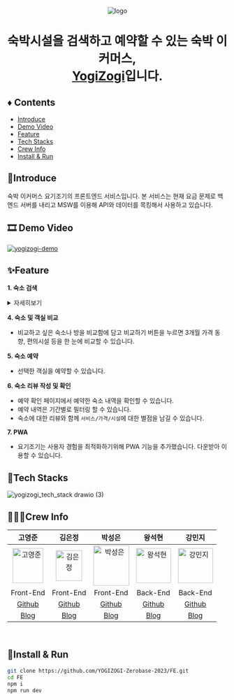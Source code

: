<p align='center'><img alt='logo' src='https://github.com/YOGIZOGI-Zerobase-2023/FE/assets/116236689/a508c41e-90d7-4cd5-868f-b760d519a916'></p>
<h1 align='center'>숙박시설을 검색하고 예약할 수 있는 숙박 이커머스, <br /> <a href='https://yogizogi.vercel.app/' color='red'>YogiZogi</a>입니다.</h1>

## ♦️ Contents

- [Introduce](#introduce)
- [Demo Video](#demo-video)
- [Feature](#feature)
- [Tech Stacks](#tech-stacks)
- [Crew Info](#crew-info)
- [Install & Run](#install--run)
  <br />

## 🎉Introduce

숙박 이커머스 요기조기의 프론트엔드 서비스입니다. 본 서비스는 현재 요금 문제로 백엔드 서버를 내리고 MSW를 이용해 API와 데이터를 목킹해서 사용하고 있습니다.

## 🎞 Demo Video

[![yogizogi-demo](http://img.youtube.com/vi/GPzHwhCmJU4/0.jpg)](https://youtu.be/GPzHwhCmJU4)

## ✨Feature

<strong>1. 숙소 검색</strong>

<details>
  <summary>자세히보기</summary>
  
<img alt='logo' src='https://github.com/cloudedpanther/YogiZogi-FE/assets/76900250/2472ccb9-4e7a-41a4-bf65-ec565db7ea0e'>

- `키워드/현재 위치, 날짜, 인원` 정보를 입력하여 조건에 맞는 숙소를 검색할 수 있습니다.
- 숙소의 유형(호텔/모텔/펜션), 평점, 가격, 거리로 검색 결과를 필터링 할 수 있습니다.
- `지도로 보기`를 이용해 숙소의 위치를 확인할 수 있습니다
- 검색 결과가 무한 스크롤 방식으로 불러와집니다. 무한 스크롤은 아래와 같이 IntersectionObserver API를 이용해 구현되어 있습니다.

```ts
// 옵저버 생성/관리를 위한 커스텀 훅
const useIntersectionObserver = (callback: () => void) => {
  const observer = useRef(
    new IntersectionObserver(
      (entries) => {
        entries.forEach((entry) => {
          if (entry.isIntersecting) {
            callback();
          }
        });
      },
      { threshold: 0.3 }
    )
  );

  const observe = (element: HTMLDivElement) => {
    observer.current.observe(element);
  };

  const unobserve = (element: HTMLDivElement) => {
    observer.current.unobserve(element);
  };

  return [observe, unobserve];
};

// 옵저버 타겟 설정
const observerTarget = useRef<HTMLDivElement>(null);

// 옵저버 생성
const [observe, unobserve] = useIntersectionObserver(async () => {
  setIsLoading(true);
});

// 옵저버 타겟의 display 설정읋 위한 함수
const showObserver = useCallback(() => {
  if (!observerTarget.current) return;

  observerTarget.current.classList.remove('hidden');
  observerTarget.current.classList.add(
    'flex',
    'justify-center',
    'items-center'
  );
}, [observerTarget]);

const hideObserver = useCallback(() => {
  if (!observerTarget.current) return;

  observerTarget.current.classList.remove(
    'flex',
    'justify-center',
    'items-center'
  );
  observerTarget.current.classList.add('hidden');
}, [observerTarget]);

// 옵저버 구동 설정을 위한 함수
const startObserving = useCallback(() => {
  if (observerTarget.current !== null) {
    showObserver();
    observe(observerTarget.current);
  }
}, [observerTarget]);

const stopObserving = useCallback(() => {
  if (observerTarget.current !== null) {
    unobserve(observerTarget.current);
  }
}, [observerTarget]);

// 숙소 보기 설정에 따른 옵저버 상태 변경을 위한 함수
const handleViewToggle = useCallback(() => {
  setViewType((viewType) => {
    const nextValue = !viewType;
    if (!observerTarget.current) {
      return nextValue;
    }

    if (nextValue === View.MAP) {
      stopObserving();
      hideObserver();
      return nextValue;
    }

    if (!isDataEnd && nextValue === View.LIST) {
      startObserving();
    }

    return nextValue;
  });
}, [viewType]);

// 로딩 상태가 변경될 경우 작동하는 옵저버 상태 변경을 위한 함수
useEffect(() => {
  if (observerTarget.current === null) {
    return;
  }

  if (isLoading) {
    stopObserving();

    const loadData = async () => {
      await handleDetailedSearch();
      searchParams.current.page++;
      setIsLoading(false);
    };
    loadData();
    return;
  }

  if (!isDataEnd && viewType === View.LIST) {
    startObserving();
    return;
  }

  hideObserver();
}, [isLoading]);
```

</details>

<strong>4. 숙소 및 객실 비교</strong>

- 비교하고 싶은 숙소나 방을 비교함에 담고 비교하기 버튼을 누르면 3개월 가격 동향, 편의시설 등을 한 눈에 비교할 수 있습니다.

<strong>5. 숙소 예약</strong>

- 선택한 객실을 예약할 수 있습니다.

<strong>6. 숙소 리뷰 작성 및 확인</strong>

- 예약 확인 페이지에서 예약한 숙소 내역을 확인할 수 있습니다.
- 예약 내역은 기간별로 필터링 할 수 있습니다.
- 숙소에 대한 리뷰와 함께 `서비스/가격/시설`에 대한 별점을 남길 수 있습니다.

<strong>7. PWA</strong>

- 요기조기는 사용자 경험을 최적화하기위해 PWA 기능을 추가했습니다. 다운받아 이용할 수 있습니다.
  <br />

## 🔧Tech Stacks

![yogizogi_tech_stack drawio (3)](https://github.com/YOGIZOGI-Zerobase-2023/FE/assets/116236689/8705ff4a-5526-4392-8eca-f172810ce776)
<br />

## 👩‍👧‍👦Crew Info

|                                                                         고영준                                                                          |                                                                        김은정                                                                        |                                                                         박성은                                                                          |                                                                         왕석현                                                                          |                                                                         강민지                                                                          |
| :-----------------------------------------------------------------------------------------------------------------------------------------------------: | :--------------------------------------------------------------------------------------------------------------------------------------------------: | :-----------------------------------------------------------------------------------------------------------------------------------------------------: | :-----------------------------------------------------------------------------------------------------------------------------------------------------: | :-----------------------------------------------------------------------------------------------------------------------------------------------------: |
| <img src="https://user-images.githubusercontent.com/89354370/159485964-95cade06-01fa-4765-b0ea-5daae66db82b.png" alt="고영준" width=70px height=80px /> | <img src="https://github.com/YOGIZOGI-Zerobase-2023/FE/assets/116236689/0b9696da-b45f-48ee-a442-6b317c7926d6" alt="김은정" width=60px height=70px /> | <img src="https://user-images.githubusercontent.com/89354370/159486446-3e8bd873-bfaf-4c33-b211-08ac8eee9941.jpg" alt="박성은" width=82px height=92px /> | <img src="https://user-images.githubusercontent.com/89354370/159485282-568e61d9-c0da-4f71-914f-5a586f23ba4e.jpg" alt="왕석현" width=80px height=80px /> | <img src="https://user-images.githubusercontent.com/89354370/159486647-926d1dd2-5a52-4fc6-8944-3da6cb88748c.jpg" alt="강민지" width=80px height=80px /> |
|                                                                        Front-End                                                                        |                                                                      Front-End                                                                       |                                                                        Front-End                                                                        |                                                                        Back-End                                                                         |                                                                        Back-End                                                                         |
|                                                       [Github](https://github.com/cloudedpanther)                                                       |                                                         [Github](https://github.com/Ryomi-j)                                                         |                                                          [Github](https://github.com/bbung95)                                                           |                                                           [Github](https://github.com/wsh096)                                                           |                                                          [Github](https://github.com/pumkinni)                                                          |
|                                                      [Blog](https://blog.naver.com/cloudedpanther)                                                      |                                                         [Blog](https://premubo.tistory.com/)                                                         |                                                             [Blog](https://velog.io/@bbung)                                                             |                                                            [Blog](https://velog.io/@wsh096)                                                             |                                                          [Blog](https://pumkinni.tistory.com/)                                                          |

<br/>

## 🔨Install & Run

```bash
git clone https://github.com/YOGIZOGI-Zerobase-2023/FE.git
cd FE
npm i
npm run dev
```
